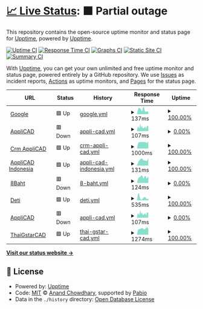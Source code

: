 # [📈 Live Status](https://demo.upptime.js.org): <!--live status--> **🟧 Partial outage**

This repository contains the open-source uptime monitor and status page for [Upptime](https://upptime.js.org), powered by [Upptime](https://github.com/upptime/upptime).

[![Uptime CI](https://github.com/flow6dmrv2/flow6dmrv2/upptime/workflows/Uptime%20CI/badge.svg)](https://github.com/flow6dmrv2/flow6dmrv2/upptime/actions?query=workflow%3A%22Uptime+CI%22)
[![Response Time CI](https://github.com/flow6dmrv2/flow6dmrv2/upptime/workflows/Response%20Time%20CI/badge.svg)](https://github.com/flow6dmrv2/flow6dmrv2/upptime/actions?query=workflow%3A%22Response+Time+CI%22)
[![Graphs CI](https://github.com/flow6dmrv2/flow6dmrv2/upptime/workflows/Graphs%20CI/badge.svg)](https://github.com/flow6dmrv2/flow6dmrv2/upptime/actions?query=workflow%3A%22Graphs+CI%22)
[![Static Site CI](https://github.com/flow6dmrv2/flow6dmrv2/upptime/workflows/Static%20Site%20CI/badge.svg)](https://github.com/flow6dmrv2/flow6dmrv2/upptime/actions?query=workflow%3A%22Static+Site+CI%22)
[![Summary CI](https://github.com/flow6dmrv2/flow6dmrv2/upptime/workflows/Summary%20CI/badge.svg)](https://github.com/flow6dmrv2/flow6dmrv2/upptime/actions?query=workflow%3A%22Summary+CI%22)

With [Upptime](https://upptime.js.org), you can get your own unlimited and free uptime monitor and status page, powered entirely by a GitHub repository. We use [Issues](https://github.com/upptime/upptime/issues) as incident reports, [Actions](https://github.com/flow6dmrv2/flow6dmrv2/upptime/actions) as uptime monitors, and [Pages](https://demo.upptime.js.org) for the status page.

<!--start: status pages-->
<!-- This summary is generated by Upptime (https://github.com/upptime/upptime) -->
<!-- Do not edit this manually, your changes will be overwritten -->
<!-- prettier-ignore -->
| URL | Status | History | Response Time | Uptime |
| --- | ------ | ------- | ------------- | ------ |
| <img alt="" src="https://icons.duckduckgo.com/ip3/www.google.com.ico" height="13"> [Google](https://www.google.com) | 🟩 Up | [google.yml](https://github.com/flow6dmrv2/upptime/commits/HEAD/history/google.yml) | <details><summary><img alt="Response time graph" src="./graphs/google/response-time-week.png" height="20"> 137ms</summary><br><a href="https://flow6dmrv2.github.io/upptime/history/google"><img alt="Response time 109" src="https://img.shields.io/endpoint?url=https%3A%2F%2Fraw.githubusercontent.com%2Fflow6dmrv2%2Fupptime%2FHEAD%2Fapi%2Fgoogle%2Fresponse-time.json"></a><br><a href="https://flow6dmrv2.github.io/upptime/history/google"><img alt="24-hour response time 80" src="https://img.shields.io/endpoint?url=https%3A%2F%2Fraw.githubusercontent.com%2Fflow6dmrv2%2Fupptime%2FHEAD%2Fapi%2Fgoogle%2Fresponse-time-day.json"></a><br><a href="https://flow6dmrv2.github.io/upptime/history/google"><img alt="7-day response time 137" src="https://img.shields.io/endpoint?url=https%3A%2F%2Fraw.githubusercontent.com%2Fflow6dmrv2%2Fupptime%2FHEAD%2Fapi%2Fgoogle%2Fresponse-time-week.json"></a><br><a href="https://flow6dmrv2.github.io/upptime/history/google"><img alt="30-day response time 104" src="https://img.shields.io/endpoint?url=https%3A%2F%2Fraw.githubusercontent.com%2Fflow6dmrv2%2Fupptime%2FHEAD%2Fapi%2Fgoogle%2Fresponse-time-month.json"></a><br><a href="https://flow6dmrv2.github.io/upptime/history/google"><img alt="1-year response time 109" src="https://img.shields.io/endpoint?url=https%3A%2F%2Fraw.githubusercontent.com%2Fflow6dmrv2%2Fupptime%2FHEAD%2Fapi%2Fgoogle%2Fresponse-time-year.json"></a></details> | <details><summary><a href="https://flow6dmrv2.github.io/upptime/history/google">100.00%</a></summary><a href="https://flow6dmrv2.github.io/upptime/history/google"><img alt="All-time uptime 100.00%" src="https://img.shields.io/endpoint?url=https%3A%2F%2Fraw.githubusercontent.com%2Fflow6dmrv2%2Fupptime%2FHEAD%2Fapi%2Fgoogle%2Fuptime.json"></a><br><a href="https://flow6dmrv2.github.io/upptime/history/google"><img alt="24-hour uptime 100.00%" src="https://img.shields.io/endpoint?url=https%3A%2F%2Fraw.githubusercontent.com%2Fflow6dmrv2%2Fupptime%2FHEAD%2Fapi%2Fgoogle%2Fuptime-day.json"></a><br><a href="https://flow6dmrv2.github.io/upptime/history/google"><img alt="7-day uptime 100.00%" src="https://img.shields.io/endpoint?url=https%3A%2F%2Fraw.githubusercontent.com%2Fflow6dmrv2%2Fupptime%2FHEAD%2Fapi%2Fgoogle%2Fuptime-week.json"></a><br><a href="https://flow6dmrv2.github.io/upptime/history/google"><img alt="30-day uptime 100.00%" src="https://img.shields.io/endpoint?url=https%3A%2F%2Fraw.githubusercontent.com%2Fflow6dmrv2%2Fupptime%2FHEAD%2Fapi%2Fgoogle%2Fuptime-month.json"></a><br><a href="https://flow6dmrv2.github.io/upptime/history/google"><img alt="1-year uptime 99.99%" src="https://img.shields.io/endpoint?url=https%3A%2F%2Fraw.githubusercontent.com%2Fflow6dmrv2%2Fupptime%2FHEAD%2Fapi%2Fgoogle%2Fuptime-year.json"></a></details>
| <img alt="" src="https://icons.duckduckgo.com/ip3/www.applicadthai.com.ico" height="13"> [AppliCAD](https://www.applicadthai.com/) | 🟥 Down | [appli-cad.yml](https://github.com/flow6dmrv2/upptime/commits/HEAD/history/appli-cad.yml) | <details><summary><img alt="Response time graph" src="./graphs/appli-cad/response-time-week.png" height="20"> 107ms</summary><br><a href="https://flow6dmrv2.github.io/upptime/history/appli-cad"><img alt="Response time 94" src="https://img.shields.io/endpoint?url=https%3A%2F%2Fraw.githubusercontent.com%2Fflow6dmrv2%2Fupptime%2FHEAD%2Fapi%2Fappli-cad%2Fresponse-time.json"></a><br><a href="https://flow6dmrv2.github.io/upptime/history/appli-cad"><img alt="24-hour response time 132" src="https://img.shields.io/endpoint?url=https%3A%2F%2Fraw.githubusercontent.com%2Fflow6dmrv2%2Fupptime%2FHEAD%2Fapi%2Fappli-cad%2Fresponse-time-day.json"></a><br><a href="https://flow6dmrv2.github.io/upptime/history/appli-cad"><img alt="7-day response time 107" src="https://img.shields.io/endpoint?url=https%3A%2F%2Fraw.githubusercontent.com%2Fflow6dmrv2%2Fupptime%2FHEAD%2Fapi%2Fappli-cad%2Fresponse-time-week.json"></a><br><a href="https://flow6dmrv2.github.io/upptime/history/appli-cad"><img alt="30-day response time 118" src="https://img.shields.io/endpoint?url=https%3A%2F%2Fraw.githubusercontent.com%2Fflow6dmrv2%2Fupptime%2FHEAD%2Fapi%2Fappli-cad%2Fresponse-time-month.json"></a><br><a href="https://flow6dmrv2.github.io/upptime/history/appli-cad"><img alt="1-year response time 94" src="https://img.shields.io/endpoint?url=https%3A%2F%2Fraw.githubusercontent.com%2Fflow6dmrv2%2Fupptime%2FHEAD%2Fapi%2Fappli-cad%2Fresponse-time-year.json"></a></details> | <details><summary><a href="https://flow6dmrv2.github.io/upptime/history/appli-cad">0.00%</a></summary><a href="https://flow6dmrv2.github.io/upptime/history/appli-cad"><img alt="All-time uptime 0.00%" src="https://img.shields.io/endpoint?url=https%3A%2F%2Fraw.githubusercontent.com%2Fflow6dmrv2%2Fupptime%2FHEAD%2Fapi%2Fappli-cad%2Fuptime.json"></a><br><a href="https://flow6dmrv2.github.io/upptime/history/appli-cad"><img alt="24-hour uptime 0.00%" src="https://img.shields.io/endpoint?url=https%3A%2F%2Fraw.githubusercontent.com%2Fflow6dmrv2%2Fupptime%2FHEAD%2Fapi%2Fappli-cad%2Fuptime-day.json"></a><br><a href="https://flow6dmrv2.github.io/upptime/history/appli-cad"><img alt="7-day uptime 0.00%" src="https://img.shields.io/endpoint?url=https%3A%2F%2Fraw.githubusercontent.com%2Fflow6dmrv2%2Fupptime%2FHEAD%2Fapi%2Fappli-cad%2Fuptime-week.json"></a><br><a href="https://flow6dmrv2.github.io/upptime/history/appli-cad"><img alt="30-day uptime 1.38%" src="https://img.shields.io/endpoint?url=https%3A%2F%2Fraw.githubusercontent.com%2Fflow6dmrv2%2Fupptime%2FHEAD%2Fapi%2Fappli-cad%2Fuptime-month.json"></a><br><a href="https://flow6dmrv2.github.io/upptime/history/appli-cad"><img alt="1-year uptime 0.00%" src="https://img.shields.io/endpoint?url=https%3A%2F%2Fraw.githubusercontent.com%2Fflow6dmrv2%2Fupptime%2FHEAD%2Fapi%2Fappli-cad%2Fuptime-year.json"></a></details>
| <img alt="" src="https://icons.duckduckgo.com/ip3/crm.appintesys.co.ico" height="13"> [Crm AppliCAD](https://crm.appintesys.co/m.php) | 🟩 Up | [crm-appli-cad.yml](https://github.com/flow6dmrv2/upptime/commits/HEAD/history/crm-appli-cad.yml) | <details><summary><img alt="Response time graph" src="./graphs/crm-appli-cad/response-time-week.png" height="20"> 1000ms</summary><br><a href="https://flow6dmrv2.github.io/upptime/history/crm-appli-cad"><img alt="Response time 972" src="https://img.shields.io/endpoint?url=https%3A%2F%2Fraw.githubusercontent.com%2Fflow6dmrv2%2Fupptime%2FHEAD%2Fapi%2Fcrm-appli-cad%2Fresponse-time.json"></a><br><a href="https://flow6dmrv2.github.io/upptime/history/crm-appli-cad"><img alt="24-hour response time 1105" src="https://img.shields.io/endpoint?url=https%3A%2F%2Fraw.githubusercontent.com%2Fflow6dmrv2%2Fupptime%2FHEAD%2Fapi%2Fcrm-appli-cad%2Fresponse-time-day.json"></a><br><a href="https://flow6dmrv2.github.io/upptime/history/crm-appli-cad"><img alt="7-day response time 1000" src="https://img.shields.io/endpoint?url=https%3A%2F%2Fraw.githubusercontent.com%2Fflow6dmrv2%2Fupptime%2FHEAD%2Fapi%2Fcrm-appli-cad%2Fresponse-time-week.json"></a><br><a href="https://flow6dmrv2.github.io/upptime/history/crm-appli-cad"><img alt="30-day response time 1009" src="https://img.shields.io/endpoint?url=https%3A%2F%2Fraw.githubusercontent.com%2Fflow6dmrv2%2Fupptime%2FHEAD%2Fapi%2Fcrm-appli-cad%2Fresponse-time-month.json"></a><br><a href="https://flow6dmrv2.github.io/upptime/history/crm-appli-cad"><img alt="1-year response time 972" src="https://img.shields.io/endpoint?url=https%3A%2F%2Fraw.githubusercontent.com%2Fflow6dmrv2%2Fupptime%2FHEAD%2Fapi%2Fcrm-appli-cad%2Fresponse-time-year.json"></a></details> | <details><summary><a href="https://flow6dmrv2.github.io/upptime/history/crm-appli-cad">100.00%</a></summary><a href="https://flow6dmrv2.github.io/upptime/history/crm-appli-cad"><img alt="All-time uptime 99.89%" src="https://img.shields.io/endpoint?url=https%3A%2F%2Fraw.githubusercontent.com%2Fflow6dmrv2%2Fupptime%2FHEAD%2Fapi%2Fcrm-appli-cad%2Fuptime.json"></a><br><a href="https://flow6dmrv2.github.io/upptime/history/crm-appli-cad"><img alt="24-hour uptime 100.00%" src="https://img.shields.io/endpoint?url=https%3A%2F%2Fraw.githubusercontent.com%2Fflow6dmrv2%2Fupptime%2FHEAD%2Fapi%2Fcrm-appli-cad%2Fuptime-day.json"></a><br><a href="https://flow6dmrv2.github.io/upptime/history/crm-appli-cad"><img alt="7-day uptime 100.00%" src="https://img.shields.io/endpoint?url=https%3A%2F%2Fraw.githubusercontent.com%2Fflow6dmrv2%2Fupptime%2FHEAD%2Fapi%2Fcrm-appli-cad%2Fuptime-week.json"></a><br><a href="https://flow6dmrv2.github.io/upptime/history/crm-appli-cad"><img alt="30-day uptime 100.00%" src="https://img.shields.io/endpoint?url=https%3A%2F%2Fraw.githubusercontent.com%2Fflow6dmrv2%2Fupptime%2FHEAD%2Fapi%2Fcrm-appli-cad%2Fuptime-month.json"></a><br><a href="https://flow6dmrv2.github.io/upptime/history/crm-appli-cad"><img alt="1-year uptime 99.89%" src="https://img.shields.io/endpoint?url=https%3A%2F%2Fraw.githubusercontent.com%2Fflow6dmrv2%2Fupptime%2FHEAD%2Fapi%2Fcrm-appli-cad%2Fuptime-year.json"></a></details>
| <img alt="" src="https://icons.duckduckgo.com/ip3/www.applicadindonesia.com.ico" height="13"> [AppliCAD Indonesia](https://www.applicadindonesia.com) | 🟩 Up | [appli-cad-indonesia.yml](https://github.com/flow6dmrv2/upptime/commits/HEAD/history/appli-cad-indonesia.yml) | <details><summary><img alt="Response time graph" src="./graphs/appli-cad-indonesia/response-time-week.png" height="20"> 131ms</summary><br><a href="https://flow6dmrv2.github.io/upptime/history/appli-cad-indonesia"><img alt="Response time 144" src="https://img.shields.io/endpoint?url=https%3A%2F%2Fraw.githubusercontent.com%2Fflow6dmrv2%2Fupptime%2FHEAD%2Fapi%2Fappli-cad-indonesia%2Fresponse-time.json"></a><br><a href="https://flow6dmrv2.github.io/upptime/history/appli-cad-indonesia"><img alt="24-hour response time 171" src="https://img.shields.io/endpoint?url=https%3A%2F%2Fraw.githubusercontent.com%2Fflow6dmrv2%2Fupptime%2FHEAD%2Fapi%2Fappli-cad-indonesia%2Fresponse-time-day.json"></a><br><a href="https://flow6dmrv2.github.io/upptime/history/appli-cad-indonesia"><img alt="7-day response time 131" src="https://img.shields.io/endpoint?url=https%3A%2F%2Fraw.githubusercontent.com%2Fflow6dmrv2%2Fupptime%2FHEAD%2Fapi%2Fappli-cad-indonesia%2Fresponse-time-week.json"></a><br><a href="https://flow6dmrv2.github.io/upptime/history/appli-cad-indonesia"><img alt="30-day response time 267" src="https://img.shields.io/endpoint?url=https%3A%2F%2Fraw.githubusercontent.com%2Fflow6dmrv2%2Fupptime%2FHEAD%2Fapi%2Fappli-cad-indonesia%2Fresponse-time-month.json"></a><br><a href="https://flow6dmrv2.github.io/upptime/history/appli-cad-indonesia"><img alt="1-year response time 144" src="https://img.shields.io/endpoint?url=https%3A%2F%2Fraw.githubusercontent.com%2Fflow6dmrv2%2Fupptime%2FHEAD%2Fapi%2Fappli-cad-indonesia%2Fresponse-time-year.json"></a></details> | <details><summary><a href="https://flow6dmrv2.github.io/upptime/history/appli-cad-indonesia">100.00%</a></summary><a href="https://flow6dmrv2.github.io/upptime/history/appli-cad-indonesia"><img alt="All-time uptime 100.00%" src="https://img.shields.io/endpoint?url=https%3A%2F%2Fraw.githubusercontent.com%2Fflow6dmrv2%2Fupptime%2FHEAD%2Fapi%2Fappli-cad-indonesia%2Fuptime.json"></a><br><a href="https://flow6dmrv2.github.io/upptime/history/appli-cad-indonesia"><img alt="24-hour uptime 100.00%" src="https://img.shields.io/endpoint?url=https%3A%2F%2Fraw.githubusercontent.com%2Fflow6dmrv2%2Fupptime%2FHEAD%2Fapi%2Fappli-cad-indonesia%2Fuptime-day.json"></a><br><a href="https://flow6dmrv2.github.io/upptime/history/appli-cad-indonesia"><img alt="7-day uptime 100.00%" src="https://img.shields.io/endpoint?url=https%3A%2F%2Fraw.githubusercontent.com%2Fflow6dmrv2%2Fupptime%2FHEAD%2Fapi%2Fappli-cad-indonesia%2Fuptime-week.json"></a><br><a href="https://flow6dmrv2.github.io/upptime/history/appli-cad-indonesia"><img alt="30-day uptime 100.00%" src="https://img.shields.io/endpoint?url=https%3A%2F%2Fraw.githubusercontent.com%2Fflow6dmrv2%2Fupptime%2FHEAD%2Fapi%2Fappli-cad-indonesia%2Fuptime-month.json"></a><br><a href="https://flow6dmrv2.github.io/upptime/history/appli-cad-indonesia"><img alt="1-year uptime 100.00%" src="https://img.shields.io/endpoint?url=https%3A%2F%2Fraw.githubusercontent.com%2Fflow6dmrv2%2Fupptime%2FHEAD%2Fapi%2Fappli-cad-indonesia%2Fuptime-year.json"></a></details>
| <img alt="" src="https://icons.duckduckgo.com/ip3/8baht.com.ico" height="13"> [8Baht](https://8baht.com) | 🟥 Down | [8-baht.yml](https://github.com/flow6dmrv2/upptime/commits/HEAD/history/8-baht.yml) | <details><summary><img alt="Response time graph" src="./graphs/8-baht/response-time-week.png" height="20"> 124ms</summary><br><a href="https://flow6dmrv2.github.io/upptime/history/8-baht"><img alt="Response time 92" src="https://img.shields.io/endpoint?url=https%3A%2F%2Fraw.githubusercontent.com%2Fflow6dmrv2%2Fupptime%2FHEAD%2Fapi%2F8-baht%2Fresponse-time.json"></a><br><a href="https://flow6dmrv2.github.io/upptime/history/8-baht"><img alt="24-hour response time 138" src="https://img.shields.io/endpoint?url=https%3A%2F%2Fraw.githubusercontent.com%2Fflow6dmrv2%2Fupptime%2FHEAD%2Fapi%2F8-baht%2Fresponse-time-day.json"></a><br><a href="https://flow6dmrv2.github.io/upptime/history/8-baht"><img alt="7-day response time 124" src="https://img.shields.io/endpoint?url=https%3A%2F%2Fraw.githubusercontent.com%2Fflow6dmrv2%2Fupptime%2FHEAD%2Fapi%2F8-baht%2Fresponse-time-week.json"></a><br><a href="https://flow6dmrv2.github.io/upptime/history/8-baht"><img alt="30-day response time 112" src="https://img.shields.io/endpoint?url=https%3A%2F%2Fraw.githubusercontent.com%2Fflow6dmrv2%2Fupptime%2FHEAD%2Fapi%2F8-baht%2Fresponse-time-month.json"></a><br><a href="https://flow6dmrv2.github.io/upptime/history/8-baht"><img alt="1-year response time 92" src="https://img.shields.io/endpoint?url=https%3A%2F%2Fraw.githubusercontent.com%2Fflow6dmrv2%2Fupptime%2FHEAD%2Fapi%2F8-baht%2Fresponse-time-year.json"></a></details> | <details><summary><a href="https://flow6dmrv2.github.io/upptime/history/8-baht">0.00%</a></summary><a href="https://flow6dmrv2.github.io/upptime/history/8-baht"><img alt="All-time uptime 0.00%" src="https://img.shields.io/endpoint?url=https%3A%2F%2Fraw.githubusercontent.com%2Fflow6dmrv2%2Fupptime%2FHEAD%2Fapi%2F8-baht%2Fuptime.json"></a><br><a href="https://flow6dmrv2.github.io/upptime/history/8-baht"><img alt="24-hour uptime 0.00%" src="https://img.shields.io/endpoint?url=https%3A%2F%2Fraw.githubusercontent.com%2Fflow6dmrv2%2Fupptime%2FHEAD%2Fapi%2F8-baht%2Fuptime-day.json"></a><br><a href="https://flow6dmrv2.github.io/upptime/history/8-baht"><img alt="7-day uptime 0.00%" src="https://img.shields.io/endpoint?url=https%3A%2F%2Fraw.githubusercontent.com%2Fflow6dmrv2%2Fupptime%2FHEAD%2Fapi%2F8-baht%2Fuptime-week.json"></a><br><a href="https://flow6dmrv2.github.io/upptime/history/8-baht"><img alt="30-day uptime 1.38%" src="https://img.shields.io/endpoint?url=https%3A%2F%2Fraw.githubusercontent.com%2Fflow6dmrv2%2Fupptime%2FHEAD%2Fapi%2F8-baht%2Fuptime-month.json"></a><br><a href="https://flow6dmrv2.github.io/upptime/history/8-baht"><img alt="1-year uptime 0.00%" src="https://img.shields.io/endpoint?url=https%3A%2F%2Fraw.githubusercontent.com%2Fflow6dmrv2%2Fupptime%2FHEAD%2Fapi%2F8-baht%2Fuptime-year.json"></a></details>
| <img alt="" src="https://icons.duckduckgo.com/ip3/deti.co.th.ico" height="13"> [Deti](https://deti.co.th) | 🟩 Up | [deti.yml](https://github.com/flow6dmrv2/upptime/commits/HEAD/history/deti.yml) | <details><summary><img alt="Response time graph" src="./graphs/deti/response-time-week.png" height="20"> 535ms</summary><br><a href="https://flow6dmrv2.github.io/upptime/history/deti"><img alt="Response time 491" src="https://img.shields.io/endpoint?url=https%3A%2F%2Fraw.githubusercontent.com%2Fflow6dmrv2%2Fupptime%2FHEAD%2Fapi%2Fdeti%2Fresponse-time.json"></a><br><a href="https://flow6dmrv2.github.io/upptime/history/deti"><img alt="24-hour response time 344" src="https://img.shields.io/endpoint?url=https%3A%2F%2Fraw.githubusercontent.com%2Fflow6dmrv2%2Fupptime%2FHEAD%2Fapi%2Fdeti%2Fresponse-time-day.json"></a><br><a href="https://flow6dmrv2.github.io/upptime/history/deti"><img alt="7-day response time 535" src="https://img.shields.io/endpoint?url=https%3A%2F%2Fraw.githubusercontent.com%2Fflow6dmrv2%2Fupptime%2FHEAD%2Fapi%2Fdeti%2Fresponse-time-week.json"></a><br><a href="https://flow6dmrv2.github.io/upptime/history/deti"><img alt="30-day response time 394" src="https://img.shields.io/endpoint?url=https%3A%2F%2Fraw.githubusercontent.com%2Fflow6dmrv2%2Fupptime%2FHEAD%2Fapi%2Fdeti%2Fresponse-time-month.json"></a><br><a href="https://flow6dmrv2.github.io/upptime/history/deti"><img alt="1-year response time 491" src="https://img.shields.io/endpoint?url=https%3A%2F%2Fraw.githubusercontent.com%2Fflow6dmrv2%2Fupptime%2FHEAD%2Fapi%2Fdeti%2Fresponse-time-year.json"></a></details> | <details><summary><a href="https://flow6dmrv2.github.io/upptime/history/deti">100.00%</a></summary><a href="https://flow6dmrv2.github.io/upptime/history/deti"><img alt="All-time uptime 100.00%" src="https://img.shields.io/endpoint?url=https%3A%2F%2Fraw.githubusercontent.com%2Fflow6dmrv2%2Fupptime%2FHEAD%2Fapi%2Fdeti%2Fuptime.json"></a><br><a href="https://flow6dmrv2.github.io/upptime/history/deti"><img alt="24-hour uptime 100.00%" src="https://img.shields.io/endpoint?url=https%3A%2F%2Fraw.githubusercontent.com%2Fflow6dmrv2%2Fupptime%2FHEAD%2Fapi%2Fdeti%2Fuptime-day.json"></a><br><a href="https://flow6dmrv2.github.io/upptime/history/deti"><img alt="7-day uptime 100.00%" src="https://img.shields.io/endpoint?url=https%3A%2F%2Fraw.githubusercontent.com%2Fflow6dmrv2%2Fupptime%2FHEAD%2Fapi%2Fdeti%2Fuptime-week.json"></a><br><a href="https://flow6dmrv2.github.io/upptime/history/deti"><img alt="30-day uptime 100.00%" src="https://img.shields.io/endpoint?url=https%3A%2F%2Fraw.githubusercontent.com%2Fflow6dmrv2%2Fupptime%2FHEAD%2Fapi%2Fdeti%2Fuptime-month.json"></a><br><a href="https://flow6dmrv2.github.io/upptime/history/deti"><img alt="1-year uptime 100.00%" src="https://img.shields.io/endpoint?url=https%3A%2F%2Fraw.githubusercontent.com%2Fflow6dmrv2%2Fupptime%2FHEAD%2Fapi%2Fdeti%2Fuptime-year.json"></a></details>
| <img alt="" src="https://icons.duckduckgo.com/ip3/null.ico" height="13"> [AppliCAD](applicadthai.com) | 🟥 Down | [appli-cad.yml](https://github.com/flow6dmrv2/upptime/commits/HEAD/history/appli-cad.yml) | <details><summary><img alt="Response time graph" src="./graphs/appli-cad/response-time-week.png" height="20"> 107ms</summary><br><a href="https://flow6dmrv2.github.io/upptime/history/appli-cad"><img alt="Response time 94" src="https://img.shields.io/endpoint?url=https%3A%2F%2Fraw.githubusercontent.com%2Fflow6dmrv2%2Fupptime%2FHEAD%2Fapi%2Fappli-cad%2Fresponse-time.json"></a><br><a href="https://flow6dmrv2.github.io/upptime/history/appli-cad"><img alt="24-hour response time 132" src="https://img.shields.io/endpoint?url=https%3A%2F%2Fraw.githubusercontent.com%2Fflow6dmrv2%2Fupptime%2FHEAD%2Fapi%2Fappli-cad%2Fresponse-time-day.json"></a><br><a href="https://flow6dmrv2.github.io/upptime/history/appli-cad"><img alt="7-day response time 107" src="https://img.shields.io/endpoint?url=https%3A%2F%2Fraw.githubusercontent.com%2Fflow6dmrv2%2Fupptime%2FHEAD%2Fapi%2Fappli-cad%2Fresponse-time-week.json"></a><br><a href="https://flow6dmrv2.github.io/upptime/history/appli-cad"><img alt="30-day response time 118" src="https://img.shields.io/endpoint?url=https%3A%2F%2Fraw.githubusercontent.com%2Fflow6dmrv2%2Fupptime%2FHEAD%2Fapi%2Fappli-cad%2Fresponse-time-month.json"></a><br><a href="https://flow6dmrv2.github.io/upptime/history/appli-cad"><img alt="1-year response time 94" src="https://img.shields.io/endpoint?url=https%3A%2F%2Fraw.githubusercontent.com%2Fflow6dmrv2%2Fupptime%2FHEAD%2Fapi%2Fappli-cad%2Fresponse-time-year.json"></a></details> | <details><summary><a href="https://flow6dmrv2.github.io/upptime/history/appli-cad">0.00%</a></summary><a href="https://flow6dmrv2.github.io/upptime/history/appli-cad"><img alt="All-time uptime 0.00%" src="https://img.shields.io/endpoint?url=https%3A%2F%2Fraw.githubusercontent.com%2Fflow6dmrv2%2Fupptime%2FHEAD%2Fapi%2Fappli-cad%2Fuptime.json"></a><br><a href="https://flow6dmrv2.github.io/upptime/history/appli-cad"><img alt="24-hour uptime 0.00%" src="https://img.shields.io/endpoint?url=https%3A%2F%2Fraw.githubusercontent.com%2Fflow6dmrv2%2Fupptime%2FHEAD%2Fapi%2Fappli-cad%2Fuptime-day.json"></a><br><a href="https://flow6dmrv2.github.io/upptime/history/appli-cad"><img alt="7-day uptime 0.00%" src="https://img.shields.io/endpoint?url=https%3A%2F%2Fraw.githubusercontent.com%2Fflow6dmrv2%2Fupptime%2FHEAD%2Fapi%2Fappli-cad%2Fuptime-week.json"></a><br><a href="https://flow6dmrv2.github.io/upptime/history/appli-cad"><img alt="30-day uptime 1.38%" src="https://img.shields.io/endpoint?url=https%3A%2F%2Fraw.githubusercontent.com%2Fflow6dmrv2%2Fupptime%2FHEAD%2Fapi%2Fappli-cad%2Fuptime-month.json"></a><br><a href="https://flow6dmrv2.github.io/upptime/history/appli-cad"><img alt="1-year uptime 0.00%" src="https://img.shields.io/endpoint?url=https%3A%2F%2Fraw.githubusercontent.com%2Fflow6dmrv2%2Fupptime%2FHEAD%2Fapi%2Fappli-cad%2Fuptime-year.json"></a></details>
| <img alt="" src="https://icons.duckduckgo.com/ip3/thaigstarcad.com.ico" height="13"> [ThaiGstarCAD](https://thaigstarcad.com) | 🟩 Up | [thai-gstar-cad.yml](https://github.com/flow6dmrv2/upptime/commits/HEAD/history/thai-gstar-cad.yml) | <details><summary><img alt="Response time graph" src="./graphs/thai-gstar-cad/response-time-week.png" height="20"> 1274ms</summary><br><a href="https://flow6dmrv2.github.io/upptime/history/thai-gstar-cad"><img alt="Response time 1498" src="https://img.shields.io/endpoint?url=https%3A%2F%2Fraw.githubusercontent.com%2Fflow6dmrv2%2Fupptime%2FHEAD%2Fapi%2Fthai-gstar-cad%2Fresponse-time.json"></a><br><a href="https://flow6dmrv2.github.io/upptime/history/thai-gstar-cad"><img alt="24-hour response time 1302" src="https://img.shields.io/endpoint?url=https%3A%2F%2Fraw.githubusercontent.com%2Fflow6dmrv2%2Fupptime%2FHEAD%2Fapi%2Fthai-gstar-cad%2Fresponse-time-day.json"></a><br><a href="https://flow6dmrv2.github.io/upptime/history/thai-gstar-cad"><img alt="7-day response time 1274" src="https://img.shields.io/endpoint?url=https%3A%2F%2Fraw.githubusercontent.com%2Fflow6dmrv2%2Fupptime%2FHEAD%2Fapi%2Fthai-gstar-cad%2Fresponse-time-week.json"></a><br><a href="https://flow6dmrv2.github.io/upptime/history/thai-gstar-cad"><img alt="30-day response time 1316" src="https://img.shields.io/endpoint?url=https%3A%2F%2Fraw.githubusercontent.com%2Fflow6dmrv2%2Fupptime%2FHEAD%2Fapi%2Fthai-gstar-cad%2Fresponse-time-month.json"></a><br><a href="https://flow6dmrv2.github.io/upptime/history/thai-gstar-cad"><img alt="1-year response time 1498" src="https://img.shields.io/endpoint?url=https%3A%2F%2Fraw.githubusercontent.com%2Fflow6dmrv2%2Fupptime%2FHEAD%2Fapi%2Fthai-gstar-cad%2Fresponse-time-year.json"></a></details> | <details><summary><a href="https://flow6dmrv2.github.io/upptime/history/thai-gstar-cad">100.00%</a></summary><a href="https://flow6dmrv2.github.io/upptime/history/thai-gstar-cad"><img alt="All-time uptime 99.79%" src="https://img.shields.io/endpoint?url=https%3A%2F%2Fraw.githubusercontent.com%2Fflow6dmrv2%2Fupptime%2FHEAD%2Fapi%2Fthai-gstar-cad%2Fuptime.json"></a><br><a href="https://flow6dmrv2.github.io/upptime/history/thai-gstar-cad"><img alt="24-hour uptime 100.00%" src="https://img.shields.io/endpoint?url=https%3A%2F%2Fraw.githubusercontent.com%2Fflow6dmrv2%2Fupptime%2FHEAD%2Fapi%2Fthai-gstar-cad%2Fuptime-day.json"></a><br><a href="https://flow6dmrv2.github.io/upptime/history/thai-gstar-cad"><img alt="7-day uptime 100.00%" src="https://img.shields.io/endpoint?url=https%3A%2F%2Fraw.githubusercontent.com%2Fflow6dmrv2%2Fupptime%2FHEAD%2Fapi%2Fthai-gstar-cad%2Fuptime-week.json"></a><br><a href="https://flow6dmrv2.github.io/upptime/history/thai-gstar-cad"><img alt="30-day uptime 100.00%" src="https://img.shields.io/endpoint?url=https%3A%2F%2Fraw.githubusercontent.com%2Fflow6dmrv2%2Fupptime%2FHEAD%2Fapi%2Fthai-gstar-cad%2Fuptime-month.json"></a><br><a href="https://flow6dmrv2.github.io/upptime/history/thai-gstar-cad"><img alt="1-year uptime 99.79%" src="https://img.shields.io/endpoint?url=https%3A%2F%2Fraw.githubusercontent.com%2Fflow6dmrv2%2Fupptime%2FHEAD%2Fapi%2Fthai-gstar-cad%2Fuptime-year.json"></a></details>

<!--end: status pages-->

[**Visit our status website →**](https://demo.upptime.js.org)

## 📄 License

- Powered by: [Upptime](https://github.com/upptime/upptime)
- Code: [MIT](./LICENSE) © [Anand Chowdhary](https://anandchowdhary.com), supported by [Pabio](https://pabio.com)
- Data in the `./history` directory: [Open Database License](https://opendatacommons.org/licenses/odbl/1-0/)
